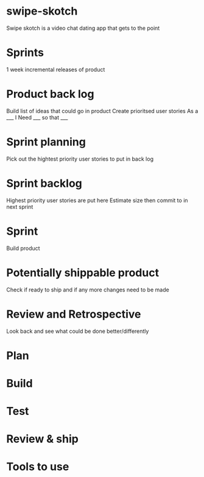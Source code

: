 # swipe-skotch
Swipe skotch is a video chat dating app that gets to the point

# Sprints
1 week
incremental releases of product

# Product back log
Build list of ideas that could go in product
Create prioritsed user stories
As a ___ I Need ___ so that ___ 

# Sprint planning
Pick out the hightest priority user stories to put in back log

# Sprint backlog
Highest priority user stories are put here
Estimate size then commit to in next sprint

# Sprint
Build product

# Potentially shippable product
Check if ready to ship and if any more changes need to be made

# Review and Retrospective
Look back and see what could be done better/differently

# Plan
# Build
# Test
# Review & ship

# Tools to use
